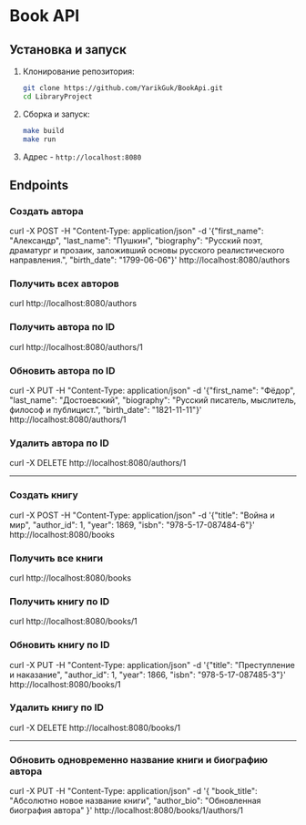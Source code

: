 # Book API

## Установка и запуск

1. Клонирование репозитория:
    ```sh
    git clone https://github.com/YarikGuk/BookApi.git
    cd LibraryProject
    ```

2. Сборка и запуск:
    ```sh
    make build
    make run
    ```

3. Адрес - `http://localhost:8080`

## Endpoints

### Создать автора
curl -X POST -H "Content-Type: application/json" -d '{"first_name": "Александр", "last_name": "Пушкин", "biography": "Русский поэт, драматург и прозаик, заложивший основы русского реалистического направления.", "birth_date": "1799-06-06"}' http://localhost:8080/authors

### Получить всех авторов
curl http://localhost:8080/authors

### Получить автора по ID
curl http://localhost:8080/authors/1

### Обновить автора по ID
curl -X PUT -H "Content-Type: application/json" -d '{"first_name": "Фёдор", "last_name": "Достоевский", "biography": "Русский писатель, мыслитель, философ и публицист.", "birth_date": "1821-11-11"}' http://localhost:8080/authors/1

### Удалить автора по ID
curl -X DELETE http://localhost:8080/authors/1

----------------------------

### Создать книгу
curl -X POST -H "Content-Type: application/json" -d '{"title": "Война и мир", "author_id": 1, "year": 1869, "isbn": "978-5-17-087484-6"}' http://localhost:8080/books

### Получить все книги
curl http://localhost:8080/books

### Получить книгу по ID
curl http://localhost:8080/books/1

### Обновить книгу по ID
curl -X PUT -H "Content-Type: application/json" -d '{"title": "Преступление и наказание", "author_id": 1, "year": 1866, "isbn": "978-5-17-087485-3"}' http://localhost:8080/books/1

### Удалить книгу по ID
curl -X DELETE http://localhost:8080/books/1

----------------------------

### Обновить одновременно название книги и биографию автора

curl -X PUT -H "Content-Type: application/json" -d '{  "book_title": "Абсолютно новое название книги", "author_bio": "Обновленная биография автора" }' http://localhost:8080/books/1/authors/1
